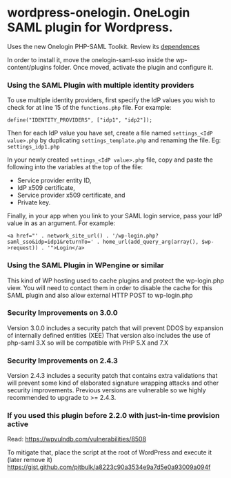 # wordpress-onelogin. OneLogin SAML plugin for Wordpress. #

Uses the new Onelogin PHP-SAML Toolkit. Review its [dependences](https://github.com/onelogin/php-saml#dependences)

In order to install it, move the onelogin-saml-sso inside the wp-content/plugins folder.
Once moved, activate the plugin and configure it.

### Using the SAML Plugin with multiple identity providers

To use multiple identity providers, first specify the IdP values you wish to check for at line 15 of the `functions.php` file. For example:

```define("IDENTITY_PROVIDERS", ["idp1", "idp2"]);```

Then for each IdP value you have set, create a file named `settings_<IdP value>.php` by duplicating `settings_template.php` and renaming the file. Eg: `settings_idp1.php`

In your newly created `settings_<IdP value>.php` file, copy and paste the following into the variables at the top of the file:
-   Service provider entity ID,
-   IdP x509 certificate,
-   Service provider x509 certificate, and
-   Private key.

Finally, in your app when you link to your SAML login service, pass your IdP value in as an argument. For example:

```<a href="' . network_site_url() . '/wp-login.php?saml_sso&idp=idp1&returnTo=' . home_url(add_query_arg(array(), $wp->request)) . '">Login</a>```

### Using the SAML Plugin in WPengine or similar ###

This kind of WP hosting used to cache plugins and protect the wp-login.php view.
You will need to contact them in order to disable the cache for this SAML plugin and also allow external HTTP POST to
wp-login.php

### Security Improvements on 3.0.0 ###

Version 3.0.0 includes a security patch that will prevent DDOS by expansion of internally defined entities (XEE)
That version also includes the use of php-saml 3.X so will be compatible with PHP 5.X and 7.X

### Security Improvements on 2.4.3 ###

Version 2.4.3 includes a security patch that contains extra validations that will prevent some kind of elaborated signature wrapping attacks and other security improvements. Previous versions are vulnerable so we highly recommended to upgrade to >= 2.4.3.


### If you used this plugin before 2.2.0 with just-in-time provision active ###
Read: https://wpvulndb.com/vulnerabilities/8508

To mitigate that, place the script at the root of WordPress and execute it (later remove it)
https://gist.github.com/pitbulk/a8223c90a3534e9a7d5e0a93009a094f
